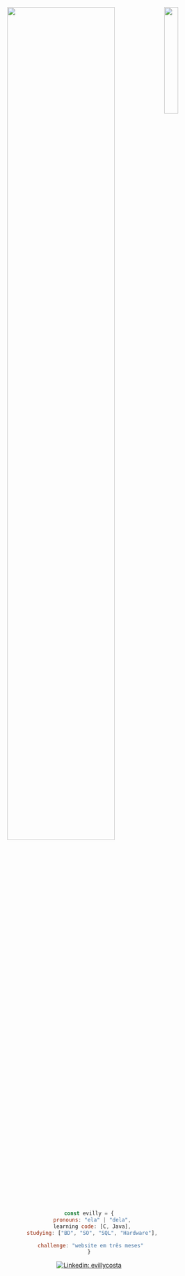 <div align="center">
<img src="https://i.pinimg.com/564x/09/39/7a/09397a20ccb9766fd4dda490684180c5.jpg" width="25%" align="right" />
<img src="https://readme-typing-svg.demolab.com?font=Inconsolata&weight=500&size=50&duration=4000&pause=300&color=FF0000&center=true&vCenter=true&multiline=true&repeat=false&random=false&width=1300&height=140&lines=Hi+Hi;I'm+discovering+the+dev+world+&#x2764" width="70%" />
<br><br>
  
```javascript
const evilly = {
  pronouns: "ela" | "dela",
  learning code: [C, Java],
  studying: ["BD", "SO", "SQL", "Hardware"],

 challenge: "website em três meses"
}
```
[![Linkedin: evillycosta](https://img.shields.io/badge/-evillycosta-blue?style=flat-square&logo=Linkedin&logoColor=white&link=https://www.linkedin.com/in/evilly-nascimento-costa-0aa13a160/)](https://www.linkedin.com/in/evilly-nascimento-costa-0aa13a160/)

